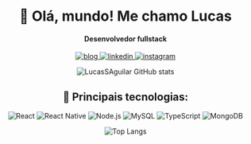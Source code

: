 <h1 align="center">👋 Olá, mundo! Me chamo Lucas</h1>
<h4 align="center">Desenvolvedor fullstack</h4>

<p align="center">
  <a href="https://portfolio-lucassaguilar.vercel.app">
    <img src="https://img.shields.io/badge/bio.link-000000%7D?style=for-the-badge&logo=biolink&logoColor=white" alt="blog">
  </a>
  <a href="https://www.linkedin.com/in/lucasaguilardesenvolvedor/">
    <img src="https://img.shields.io/badge/LinkedIn-0077B5?style=for-the-badge&logo=linkedin&logoColor=white" alt="linkedin">
  </a>
  <a href="https://www.instagram.com/lucass_aguillar/">
    <img src="https://img.shields.io/badge/Instagram-E4405F?style=for-the-badge&logo=instagram&logoColor=white" alt="instagram">
  </a>
</p>

<p align="center">
  <img src="https://github-readme-stats.vercel.app/api?username=LucasSAguilar&show_icons=true&theme=dracula" alt="LucasSAguilar GitHub stats">
</p>

<h2 align="center">🚀 Principais tecnologias:</h2>

<p align="center">
  <img alt="React" src="https://img.shields.io/badge/React-61DAFB?style=for-the-badge&logo=react&logoColor=white">
  <img alt="React Native" src="https://img.shields.io/badge/React_Native-61DAFB?style=for-the-badge&logo=react&logoColor=white">
  <img alt="Node.js" src="https://img.shields.io/badge/Node.js-339933?style=for-the-badge&logo=node.js&logoColor=white">
  <img alt="MySQL" src="https://img.shields.io/badge/MySQL-4479A1?style=for-the-badge&logo=mysql&logoColor=white">
  <img alt="TypeScript" src="https://img.shields.io/badge/TypeScript-3178C6?style=for-the-badge&logo=typescript&logoColor=white">
  <img alt="MongoDB" src="https://img.shields.io/badge/MongoDB-47A248?style=for-the-badge&logo=mongodb&logoColor=white">
</p>

<p align="center">
  <img src="https://github-readme-stats.vercel.app/api/top-langs/?username=LucasSAguilar&layout=compact&theme=dracula" alt="Top Langs">
</p>
